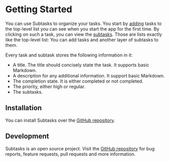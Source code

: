 # Getting Started

You can use Subtasks to organize your tasks. You start by [adding][1] tasks to the top-level list you can see when you start the app for the first time. By clicking on such a task, you can view the [subtasks][2]. Those are lists exactly like the top-level list: You can add tasks and another layer of subtasks to them. 

Every task and subtask stores the following information in it:
- A title. The title should concisely state the task. It supports basic Markdown.
- A description for any additional information. It support basic Markdown.
- The completion state. It is either completed or not completed.
- The priority, either high or regular.
- The subtasks.

## Installation
You can install Subtasks over the [GitHub repository][3].

## Development
Subtasks is an open source project. Visit the [GitHub repository][4] for bug reports, feature requests, pull requests and more information.

[1]:	./Basics/AddTask.md
[2]:	./Basics/Navigation.md
[3]:	https://github.com/david-swift/Subtasks-macOS
[4]:	https://github.com/david-swift/Subtasks-macOS